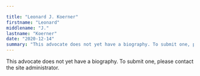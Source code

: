 ```yaml
---

title: "Leonard J. Koerner"
firstname: "Leonard"
middlename: "J."
lastname: "Koerner"
date: "2020-12-14"
summary: "This advocate does not yet have a biography. To submit one, please contact the site administrator."
---
```

This advocate does not yet have a biography. To submit one, please contact the site administrator.

